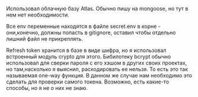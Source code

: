 Использовал облачную базу Atlas.
Обычно пишу на mongoose, но тут в нем нет необходимости.

Все env переменные находятся в файле secret.env в корне - они,конечно, должны попасть в gitignore, оставил чтобы отдельно лишний файл не прикреплять.

Refresh token хранится в базе в виде шифра, но я использовал встроенный модуль crypto для этого. Бибилотеку bcrypt обычно использовал для сверки пароля с его хэшом в других своих проектах, но там,насколько я выяснил, раскодировать ее нельзя. То есть это так называемая one-way функция. В данном же случае нам необходимо это сделать для проверки самого токена. Возможно, есть какие-то способы, но я не о них не знаю.
